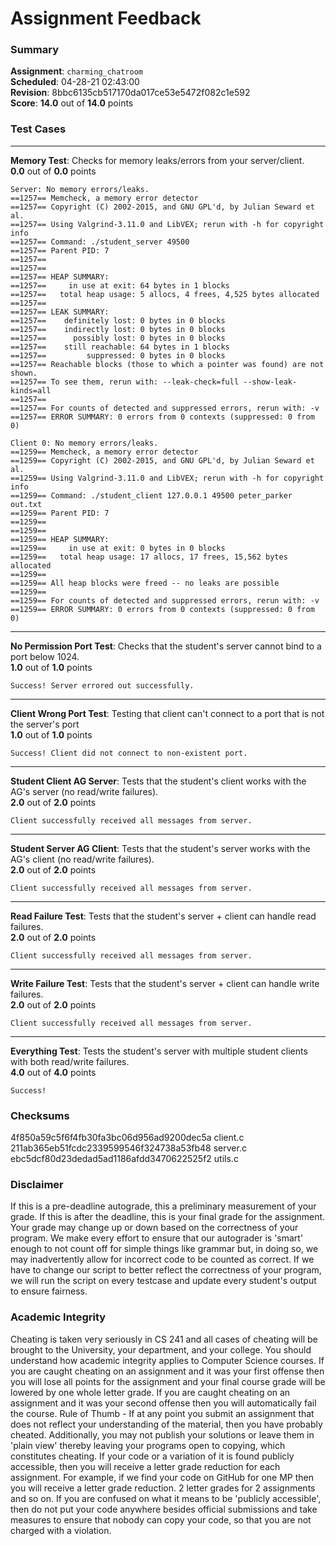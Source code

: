 # Assignment Feedback

### Summary

**Assignment**: `charming_chatroom`  
**Scheduled**: 04-28-21 02:43:00  
**Revision**: 8bbc6135cb517170da017ce53e5472f082c1e592  
**Score**: **14.0** out of **14.0** points

### Test Cases
---

**Memory Test**: Checks for memory leaks/errors from your server/client.  
**0.0** out of **0.0** points
```
Server: No memory errors/leaks.
==1257== Memcheck, a memory error detector
==1257== Copyright (C) 2002-2015, and GNU GPL'd, by Julian Seward et al.
==1257== Using Valgrind-3.11.0 and LibVEX; rerun with -h for copyright info
==1257== Command: ./student_server 49500
==1257== Parent PID: 7
==1257== 
==1257== 
==1257== HEAP SUMMARY:
==1257==     in use at exit: 64 bytes in 1 blocks
==1257==   total heap usage: 5 allocs, 4 frees, 4,525 bytes allocated
==1257== 
==1257== LEAK SUMMARY:
==1257==    definitely lost: 0 bytes in 0 blocks
==1257==    indirectly lost: 0 bytes in 0 blocks
==1257==      possibly lost: 0 bytes in 0 blocks
==1257==    still reachable: 64 bytes in 1 blocks
==1257==         suppressed: 0 bytes in 0 blocks
==1257== Reachable blocks (those to which a pointer was found) are not shown.
==1257== To see them, rerun with: --leak-check=full --show-leak-kinds=all
==1257== 
==1257== For counts of detected and suppressed errors, rerun with: -v
==1257== ERROR SUMMARY: 0 errors from 0 contexts (suppressed: 0 from 0)

Client 0: No memory errors/leaks.
==1259== Memcheck, a memory error detector
==1259== Copyright (C) 2002-2015, and GNU GPL'd, by Julian Seward et al.
==1259== Using Valgrind-3.11.0 and LibVEX; rerun with -h for copyright info
==1259== Command: ./student_client 127.0.0.1 49500 peter_parker out.txt
==1259== Parent PID: 7
==1259== 
==1259== 
==1259== HEAP SUMMARY:
==1259==     in use at exit: 0 bytes in 0 blocks
==1259==   total heap usage: 17 allocs, 17 frees, 15,562 bytes allocated
==1259== 
==1259== All heap blocks were freed -- no leaks are possible
==1259== 
==1259== For counts of detected and suppressed errors, rerun with: -v
==1259== ERROR SUMMARY: 0 errors from 0 contexts (suppressed: 0 from 0)
```
---

**No Permission Port Test**: Checks that the student's server cannot bind to a port below 1024.  
**1.0** out of **1.0** points
```
Success! Server errored out successfully.
```
---

**Client Wrong Port Test**: Testing that client can't connect to a port that is not the server's port  
**1.0** out of **1.0** points
```
Success! Client did not connect to non-existent port.
```
---

**Student Client AG Server**: Tests that the student's client works with the AG's server (no read/write failures).  
**2.0** out of **2.0** points
```
Client successfully received all messages from server.
```
---

**Student Server AG Client**: Tests that the student's server works with the AG's client (no read/write failures).  
**2.0** out of **2.0** points
```
Client successfully received all messages from server.
```
---

**Read Failure Test**: Tests that the student's server + client can handle read failures.  
**2.0** out of **2.0** points
```
Client successfully received all messages from server.
```
---

**Write Failure Test**: Tests that the student's server + client can handle write failures.  
**2.0** out of **2.0** points
```
Client successfully received all messages from server.
```
---

**Everything Test**: Tests the student's server with multiple student clients with both read/write failures.  
**4.0** out of **4.0** points
```
Success!
```
### Checksums

4f850a59c5f6f4fb30fa3bc06d956ad9200dec5a client.c  
211ab365eb51fcdc2339599546f324738a53fb48 server.c  
ebc5dcf80d23dedad5ad1186afdd3470622525f2 utils.c


### Disclaimer
If this is a pre-deadline autograde, this a preliminary measurement of your grade.
If this is after the deadline, this is your final grade for the assignment.
Your grade may change up or down based on the correctness of your program.
We make every effort to ensure that our autograder is 'smart' enough to not count off
for simple things like grammar but, in doing so, we may inadvertently allow for
incorrect code to be counted as correct.
If we have to change our script to better reflect the correctness of your program,
we will run the script on every testcase and update every student's output to ensure fairness.



### Academic Integrity
Cheating is taken very seriously in CS 241 and all cases of cheating will be brought to the University, your department, and your college.
You should understand how academic integrity applies to Computer Science courses.
If you are caught cheating on an assignment and it was your first offense then you will lose all points for the assignment and your final course
grade will be lowered by one whole letter grade. If you are caught cheating on an assignment and it was your second offense then you will automatically fail the course.
Rule of Thumb - If at any point you submit an assignment that does not reflect your understanding of the material, then you have probably cheated.
Additionally, you may not publish your solutions or leave them in 'plain view' thereby leaving your programs open to copying, which constitutes cheating.
If your code or a variation of it is found publicly accessible, then you will receive a letter grade reduction for each assignment.
For example, if we find your code on GitHub for one MP then you will receive a letter grade reduction. 2 letter grades for 2 assignments and so on.
If you are confused on what it means to be 'publicly accessible', then do not put your code anywhere besides official submissions and take measures
to ensure that nobody can copy your code, so that you are not charged with a violation.


